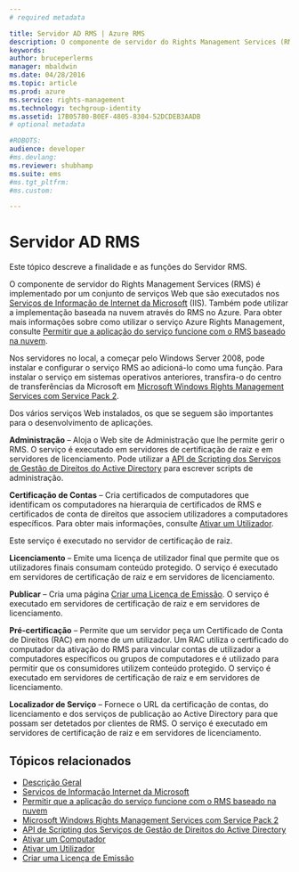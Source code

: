 ```yaml
---
# required metadata

title: Servidor AD RMS | Azure RMS
description: O componente de servidor do Rights Management Services (RMS) é implementado por um conjunto de serviços Web que são executados nos Serviços de Informação de Internet da Microsoft.
keywords:
author: bruceperlerms
manager: mbaldwin
ms.date: 04/28/2016
ms.topic: article
ms.prod: azure
ms.service: rights-management
ms.technology: techgroup-identity
ms.assetid: 17B05780-B0EF-4805-8304-52DCDEB3AADB
# optional metadata

#ROBOTS:
audience: developer
#ms.devlang:
ms.reviewer: shubhamp
ms.suite: ems
#ms.tgt_pltfrm:
#ms.custom:

---
```


# Servidor AD RMS

Este tópico descreve a finalidade e as funções do Servidor RMS.

O componente de servidor do Rights Management Services (RMS) é implementado por um conjunto de serviços Web que são executados nos [Serviços de Informação de Internet da Microsoft](http://www.iis.net/overview) (IIS). Também pode utilizar a implementação baseada na nuvem através do RMS no Azure. Para obter mais informações sobre como utilizar o serviço Azure Rights Management, consulte [Permitir que a aplicação do serviço funcione com o RMS baseado na nuvem](how-to-use-file-api-with-aadrm-cloud.md).

Nos servidores no local, a começar pelo Windows Server 2008, pode instalar e configurar o serviço RMS ao adicioná-lo como uma função. Para instalar o serviço em sistemas operativos anteriores, transfira-o do centro de transferências da Microsoft em [Microsoft Windows Rights Management Services com Service Pack 2](http://www.microsoft.com/download/en/details.aspx?id=4909).

Dos vários serviços Web instalados, os que se seguem são importantes para o desenvolvimento de aplicações.

**Administração** – Aloja o Web site de Administração que lhe permite gerir o RMS. O serviço é executado em servidores de certificação de raiz e em servidores de licenciamento. Pode utilizar a [API de Scripting dos Serviços de Gestão de Direitos do Active Directory](https://msdn.microsoft.com/library/Bb968797) para escrever scripts de administração.

**Certificação de Contas** – Cria certificados de computadores que identificam os computadores na hierarquia de certificados de RMS e certificados de conta de direitos que associem utilizadores a computadores específicos. Para obter mais informações, consulte [Ativar um Utilizador](https://msdn.microsoft.com/library/Cc530378).

Este serviço é executado no servidor de certificação de raiz.

**Licenciamento** – Emite uma licença de utilizador final que permite que os utilizadores finais consumam conteúdo protegido. O serviço é executado em servidores de certificação de raiz e em servidores de licenciamento.

**Publicar** – Cria uma página [Criar uma Licença de Emissão](https://msdn.microsoft.com/library/Aa362355). O serviço é executado em servidores de certificação de raiz e em servidores de licenciamento.

**Pré-certificação** – Permite que um servidor peça um Certificado de Conta de Direitos (RAC) em nome de um utilizador. Um RAC utiliza o certificado do computador da ativação do RMS para vincular contas de utilizador a computadores específicos ou grupos de computadores e é utilizado para permitir que os consumidores utilizem conteúdo protegido. O serviço é executado em servidores de certificação de raiz e em servidores de licenciamento.

**Localizador de Serviço** – Fornece o URL da certificação de contas, do licenciamento e dos serviços de publicação ao Active Directory para que possam ser detetados por clientes de RMS. O serviço é executado em servidores de certificação de raiz e em servidores de licenciamento.

 

## Tópicos relacionados ##
* [Descrição Geral](ad-rms-overview.md)
* [Serviços de Informação Internet da Microsoft](http://www.iis.net/overview)
* [Permitir que a aplicação do serviço funcione com o RMS baseado na nuvem](how-to-use-file-api-with-aadrm-cloud.md)
* [Microsoft Windows Rights Management Services com Service Pack 2](http://www.microsoft.com/download/en/details.aspx?id=4909)
* [API de Scripting dos Serviços de Gestão de Direitos do Active Directory](https://msdn.microsoft.com/library/Bb968797)
* [Ativar um Computador](https://msdn.microsoft.com/library/Cc530377)
* [Ativar um Utilizador](https://msdn.microsoft.com/library/Cc530378)
* [Criar uma Licença de Emissão](https://msdn.microsoft.com/library/Aa362355)

 

 


<!--HONumber=Apr16_HO4-->


